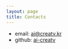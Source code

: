 ```yaml
---
layout: page
title: Contacts
---
```


- email: <ai@creatv.kr>
- github: [ai-creatv](http://github.com/ai-creatv)
